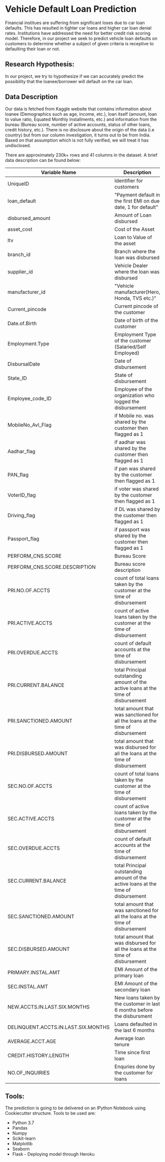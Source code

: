 # Vehicle Default Loan Prediction
Financial institues are suffering from significant loses due to car loan defaults. This has resulted in tighter car loans and higher car loan denial rates. Institutions have addressed the need for better credit risk scoring model. Therefore, in our project we seek to predict vehicle loan defaults on customers to determine whether a subject of given criteria is receptive to defaulting their loan or not. 

## Research Hypothesis:
In our project, we try to hypothesize if we can accurately predict the possibility that the loanee/borrower will default on the car loan. 

## Data Description
Our data is fetched from Kaggle website that contains information about loanee (Demographics such as age, income, etc.), loan itself (amount, loan to value ratio, Equated Monthly Installments, etc.) and information from the bureau (Bureau score, number of active accounts, status of other loans, credit history, etc.). There is no disclosure about the origin of the data (i.e country) but from our column investigation, it turns out to be from India. Based on that assumption which is not fully verified, we will treat it has undisclosed.

There are approximately 230k+ rows and 41 columns in the dataset. A brief data description can be found below:

| Variable Name                       | Description                                                                        |
|-------------------------------------|------------------------------------------------------------------------------------|
| UniqueID                            | Identifier for customers                                                           |
| loan_default                        | "Payment default in the first EMI on due date, 1 for default"                      |
| disbursed_amount                    | Amount of Loan disbursed                                                           |
| asset_cost                          | Cost of the Asset                                                                  |
| ltv                                 | Loan to Value of the asset                                                         |
| branch_id                           | Branch where the loan was disbursed                                                |
| supplier_id                         | Vehicle Dealer where the loan was disbursed                                        |
| manufacturer_id                     | "Vehicle manufacturer(Hero, Honda, TVS etc.)"                                      |
| Current_pincode                     | Current pincode of the customer                                                    |
| Date.of.Birth                       | Date of birth of the customer                                                      |
| Employment.Type                     | Employment Type of the customer (Salaried/Self Employed)                           |
| DisbursalDate                       | Date of disbursement                                                               |
| State_ID                            | State of disbursement                                                              |
| Employee_code_ID                    | Employee of the organization who logged the disbursement                           |
| MobileNo_Avl_Flag                   | if Mobile no. was shared by the customer then flagged as 1                         |
| Aadhar_flag                         | if aadhar was shared by the customer then flagged as 1                             |
| PAN_flag                            | if pan was shared by the customer then flagged as 1                                |
| VoterID_flag                        | if voter  was shared by the customer then flagged as 1                             |
| Driving_flag                        | if DL was shared by the customer then flagged as 1                                 |
| Passport_flag                       | if passport was shared by the customer then flagged as 1                           |
| PERFORM_CNS.SCORE                   | Bureau Score                                                                       |
| PERFORM_CNS.SCORE.DESCRIPTION       | Bureau score description                                                           |
| PRI.NO.OF.ACCTS                     | count of total loans taken by the customer at the time of disbursement             |
| PRI.ACTIVE.ACCTS                    | count of active loans taken by the customer at the time of disbursement            |
| PRI.OVERDUE.ACCTS                   | count of default accounts at the time of disbursement                              |
| PRI.CURRENT.BALANCE                 | total Principal outstanding amount of the active loans at the time of disbursement |
| PRI.SANCTIONED.AMOUNT               | total amount that was sanctioned for all the loans at the time of disbursement     |
| PRI.DISBURSED.AMOUNT                | total amount that was disbursed for all the loans at the time of disbursement      |
| SEC.NO.OF.ACCTS                     | count of total loans taken by the customer at the time of disbursement             |
| SEC.ACTIVE.ACCTS                    | count of active loans taken by the customer at the time of disbursement            |
| SEC.OVERDUE.ACCTS                   | count of default accounts at the time of disbursement                              |
| SEC.CURRENT.BALANCE                 | total Principal outstanding amount of the active loans at the time of disbursement |
| SEC.SANCTIONED.AMOUNT               | total amount that was sanctioned for all the loans at the time of disbursement     |
| SEC.DISBURSED.AMOUNT                | total amount that was disbursed for all the loans at the time of disbursement      |
| PRIMARY.INSTAL.AMT                  | EMI Amount of the primary loan                                                     |
| SEC.INSTAL.AMT                      | EMI Amount of the secondary loan                                                   |
| NEW.ACCTS.IN.LAST.SIX.MONTHS        | New loans taken by the customer in last 6 months before the disbursment            |
| DELINQUENT.ACCTS.IN.LAST.SIX.MONTHS | Loans defaulted in the last 6 months                                               |
| AVERAGE.ACCT.AGE                    | Average loan tenure                                                                |
| CREDIT.HISTORY.LENGTH               | Time since first loan                                                              |
| NO.OF_INQUIRIES                     | Enquries done by the customer for loans                                            |


## Tools:
The prediction is going to be delivered on an IPython Notebook using Cookiecutter structure. Tools to be used are:
* Python 3.7
* Pandas
* Numpy
* Scikit-learn
* Matplotlib
* Seaborn
* Flask - Deploying model through Heroku

